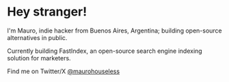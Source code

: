 # Hey stranger!

I'm Mauro, indie hacker from Buenos Aires, Argentina; building open-source alternatives in public.

Currently building FastIndex, an open-source search engine indexing solution for marketers.

Find me on Twitter/X [@maurohouseless](https://x.com/maurohouseless)
